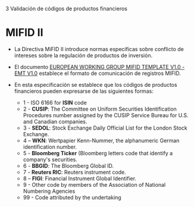 3 Validación de códigos de productos financieros

# MIFID II

- La Directiva MiFID II introduce normas específicas sobre conflicto de intereses sobre la regulación de productos de inversión.

- El documento [EUROPEAN WORKING GROUP MIFID TEMPLATE V1.0 - EMT V1.0](http://www.efama.org/Documents/20170803-EMTV1.0.xlsx) establece el formato de comunicación de registros MIFID.

- En esta especificación se establece que los códigos de productos financieros pueden expresarse de las siguientes formas:
  - 1 - ISO 6166 for **ISIN** code
  - 2 - **CUSIP**: The Committee on Uniform Securities Identification Procedures number assigned by the CUSIP Service Bureau for U.S. and Canadian companies.
  - 3 - **SEDOL**: Stock Exchange Daily Official List for the London Stock Exchange.
  - 4 – **WKN**: Wertpapier Kenn-Nummer, the alphanumeric German identification number.
  - 5 - **Bloomberg Ticker** (Bloomberg letters code that identify a company's securities.
  - 6 - **BBGID**: The Bloomberg Global ID.
  - 7 - **Reuters RIC**: Reuters instrument code.
  - 8 – **FIGI**: Financial Instrument Global Identifier.
  - 9 - Other code by members of the Association of National Numbering Agencies
  - 99 - Code attributed by the undertaking

